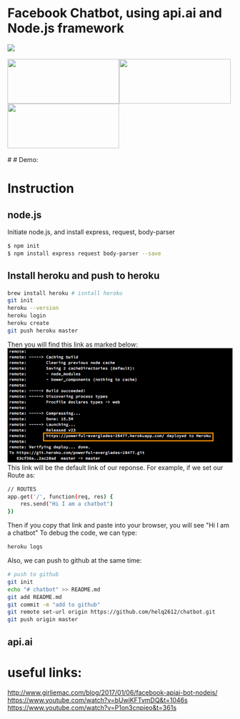 # Facebook Chatbot, using api.ai and Node.js framework

![](https://nodejs.org/static/images/logos/nodejs-new-pantone-black.png=100x2000)



<p></p>
<img src="https://nodejs.org/static/images/logos/nodejs-new-pantone-black.png" width="250" height="100" align="left">
<img src="https://blog.phusion.nl/content/images/2016/07/Heroku.png" width="250" height="100" align="left">
<img src="https://res.cloudinary.com/crunchbase-production/image/upload/v1422021886/kixmf5uejurno2j4resu.png" width="250" height="100">
<p></p>
#
# Demo:
<a href ="https://github.com/helq2612/chatbot/blob/master/images/demo.gif"/> </a>

#
# Instruction
## node.js
Initiate node.js, and install express, request, body-parser
```sh
$ npm init
$ npm install express request body-parser --save
```
## Install heroku and push to heroku
```sh
brew install heroku # isntall heroku
git init
heroku --version
heroku login
heroku create
git push heroku master
```
Then you will find this link as marked below:
![My large image](images/heroku.png)
This link will be the default link of our reponse. For example, if we set our Route as:
```sh
// ROUTES
app.get('/', function(req, res) {
	res.send("Hi I am a chatbot")
})
```
Then if you copy that link and paste into your browser, you will see "Hi I am a chatbot"
To debug the code, we can type:
```sh
heroku logs
```
Also, we can push to github at the same time:
```sh
# push to github
git init
echo "# chatbot" >> README.md
git add README.md
git commit -m "add to github"
git remote set-url origin https://github.com/helq2612/chatbot.git
git push origin master
```

## api.ai

# useful links:
http://www.girliemac.com/blog/2017/01/06/facebook-apiai-bot-nodejs/
https://www.youtube.com/watch?v=bUwiKFTvmDQ&t=1046s
https://www.youtube.com/watch?v=P1on3cnpieo&t=361s
